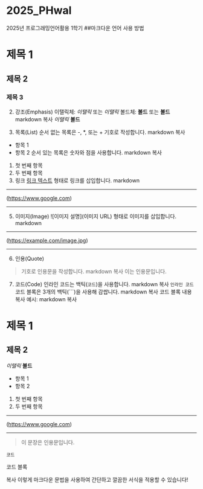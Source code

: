 # 2025_PHwal
2025년 프로그래밍언어활용 1학기
##마크다운 언어 사용 방법

# 제목 1
## 제목 2
### 제목 3

2. 강조(Emphasis)
이탤릭체: *이탤릭* 또는 _이탤릭_
볼드체: **볼드** 또는 __볼드__
markdown
복사
*이탤릭*
**볼드**

3. 목록(List)
순서 없는 목록은 -, *, 또는 + 기호로 작성합니다.
markdown
복사
- 항목 1
- 항목 2
순서 있는 목록은 숫자와 점을 사용합니다.
markdown
복사
1. 첫 번째 항목
2. 두 번째 항목
4. 링크
[링크 텍스트](URL) 형태로 링크를 삽입합니다.
markdown
***
(https://www.google.com)
***
5. 이미지(Image)
![이미지 설명](이미지 URL) 형태로 이미지를 삽입합니다.
markdown
***
(https://example.com/image.jpg)
***
6. 인용(Quote)
> 기호로 인용문을 작성합니다.
markdown
복사
> 이는 인용문입니다.

7. 코드(Code)
인라인 코드는 백틱(`코드`)을 사용합니다.
markdown
복사
`인라인 코드`
코드 블록은 3개의 백틱(```)을 사용해 감쌉니다.
markdown
복사
코드 블록 내용
복사
예시:
markdown
복사
# 제목 1
## 제목 2

*이탤릭* **볼드**

- 항목 1
- 항목 2

1. 첫 번째 항목
2. 두 번째 항목
***
(https://www.google.com)
***
> 이 문장은 인용문입니다.

`코드`

코드 블록

복사
이렇게 마크다운 문법을 사용하여 간단하고 깔끔한 서식을 적용할 수 있습니다!
